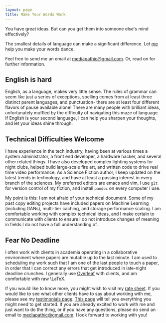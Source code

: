 ```yaml
---
layout: page
title: Make Your Words Work
---
```


You have great ideas. But can you get them into someone else's mind effectively? 

The smallest details of language can make a significant difference. Let [me](mailto:mediapathic@gmail.com) help you make your words dance. 

Feel free to send me an email at [mediapathic@gmail.com](mailto:mediapathic@gmail.com). Or, read on for further information.

## English is hard

English, as a language, makes very little sense. The rules of grammar can seem like just a series of exceptions, spelling comes from at least three distinct parent languages, and punctuation- there are at least four different flavors of pause available alone! There are many people with brilliant ideas, unfortunately muffled by the difficulty of navigating this maze of language. If English is your second language, I can help you sharpen your thoughts, and let your ideas shine through.

## Technical Difficulties Welcome

I have experience in the tech industry, having been at various times a system administrator, a front end developer, a hardware hacker, and several other related things. I have also developed complex lighting systems for night clubs, helped build large-scale fire art, and written code to drive real time video performance. As a Science Fiction author, I keep updated on the latest trends in technology, and have at least a passing interest in every branch of the sciences. My preferred editors are emacs and vim, I use `git` for version control of my fiction, and install `pandoc` on every computer I use. 

My point is this: I am not afraid of your technical document. Some of my past copy editing projects have included papers on Machine Learning (including GANs), multi-tier caching, and storage performance scaling. I am comfortable working with complex technical ideas, and I make certain to communicate with clients to ensure I do not introduce changes of meaning in fields I do not have a full understanding of. 

## Fear No Deadline

I often work with clients in academia operating in a collaborative environment where papers are mutable up to the last minute. I am used to scheduling my work such that I am one of the last people to touch a paper, in order that I can correct any errors that get introduced in late-night deadline crunches. I generally use [Overleaf](https://www.overleaf.com/) with clients, and am comfortable with raw \LaTeX.

If you would like to know more, you might wish to visit my [rate sheet](sccp-ratesheet). If you would like to see what other clients have to say about working with me, please see my [testimonials page](sccp-testimonials). [This page](sccp-questionnaire) will tell you everything you might need to get started. If you are already excited to work with me and just want to do the thing, or if you have any questions, please do send an email to [mediapathic@gmail.com](mailto:mediapathic@gmail.com). I look forward to working with you! 
